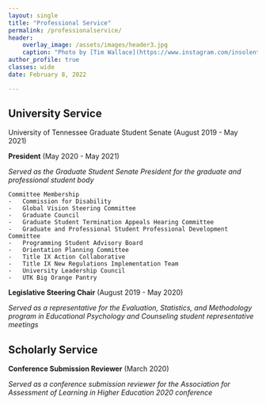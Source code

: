 ```yaml
---
layout: single
title: "Professional Service"
permalink: /professionalservice/
header:
    overlay_image: /assets/images/header3.jpg
    caption: "Photo by [Tim Wallace](https://www.instagram.com/insolentprodigy/)"
author_profile: true
classes: wide
date: February 8, 2022

---
```


## University Service

University of Tennessee Graduate Student Senate (August 2019 - May 2021)

**President** (May 2020 - May 2021)
    
   *Served as the Graduate Student Senate President for the graduate and professional student body*
    
    Committee Membership
    -	Commission for Disability
    -	Global Vision Steering Committee 
    -	Graduate Council
    -	Graduate Student Termination Appeals Hearing Committee
    -	Graduate and Professional Student Professional Development Committee
    -	Programming Student Advisory Board
    -	Orientation Planning Committee
    -	Title IX Action Collaborative
    -	Title IX New Regulations Implementation Team
    -	University Leadership Council
    -	UTK Big Orange Pantry
    
**Legislative Steering Chair** (August 2019 - May 2020)
    
   *Served as a representative for the Evaluation, Statistics, and Methodology program in Educational Psychology and Counseling student representative meetings*


## Scholarly Service
**Conference Submission Reviewer** (March 2020)

   *Served as a conference submission reviewer for the Association for Assessment of Learning in Higher Education 2020 conference*
